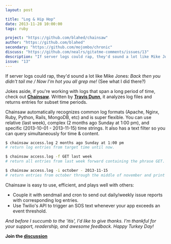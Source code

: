 ```yaml
---
layout: post

title: "Log & Hip Hop"
date: 2013-11-28 10:00:00
tags: ruby

project: "https://github.com/blahed/chainsaw"
author: "https://github.com/blahed"
secondary: "https://github.com/mojombo/chronic"
discuss: "https://github.com/nealrs/gitatme-comments/issues/13"
description: "If server logs could rap, they'd sound a lot like Mike Jones: Back then you didn't tail me / Now I'm hot you all grep me!"
issue: "13"
---
```

If server logs could rap, they'd sound a lot like Mike Jones: _Back then you didn't tail me / Now I'm hot you all grep me!_ (See what I did there?)

Jokes aside, if you're working with logs that span a long period of time, check out <strong><a href="{{ page.project }}" target="_blank" title="Chainsaw on GitHub">Chainsaw</a></strong>. Written by <strong><a href="{{ page.author }}" target="_blank" title="Travis Dunn">Travis Dunn</a></strong>, it analyzes log files and returns entries for subset time periods.

Chainsaw automatically recognizes common log formats (Apache, Nginx, Ruby, Python, Rails, MongoDB, etc) and is super flexible. You can use relative (last week), complex (2 months ago Sunday at 1:00 pm), and specific (2013-10-01 - 2013-11-15) time strings. It also has a text filter so you can query simultaneously for time & content.

```bash
$ chainsaw access.log 2 months ago Sunday at 1:00 pm
# return log entries from target time until now.

$ chainsaw access.log -f GET last week
# return all entries from last week forward containing the phrase GET.

$ chainsaw access.log -i october - 2013-11-15
# return entries from october through the middle of november and print them one-by-one when you hit return.
```

Chainsaw is easy to use, efficient, and plays well with others:

- Couple it with sendmail and cron to send out daily/weekly issue reports with corresponding log entries.  
- Use Twilio's API to trigger an SOS text whenever your app exceeds an event threshold.

_And before I succumb to the 'itis', I'd like to give thanks. I'm thankful for your support, readership, and awesome feedback. Happy Turkey Day!_  

<p><strong>Join the <a class = "nodeco" href="{{ page.url }}#comments" title="Discuss this issue of Git @ Me online"><i class="icon-comments icon-large "></i> discussion</a></strong></p>
